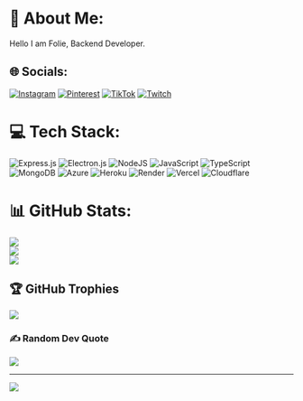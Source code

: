 # 💫 About Me:
Hello I am Folie, Backend Developer.


## 🌐 Socials:
[![Instagram](https://img.shields.io/badge/Instagram-%23E4405F.svg?logo=Instagram&logoColor=white)](https://instagram.com/lsqxy) [![Pinterest](https://img.shields.io/badge/Pinterest-%23E60023.svg?logo=Pinterest&logoColor=white)](https://pinterest.com/loved) [![TikTok](https://img.shields.io/badge/TikTok-%23000000.svg?logo=TikTok&logoColor=white)](https://tiktok.com/@foliiiiii) [![Twitch](https://img.shields.io/badge/Twitch-%239146FF.svg?logo=Twitch&logoColor=white)](https://twitch.tv/loved) 

# 💻 Tech Stack:
![Express.js](https://img.shields.io/badge/express.js-%23404d59.svg?style=for-the-badge&logo=express&logoColor=%2361DAFB) ![Electron.js](https://img.shields.io/badge/Electron-191970?style=for-the-badge&logo=Electron&logoColor=white) ![NodeJS](https://img.shields.io/badge/node.js-6DA55F?style=for-the-badge&logo=node.js&logoColor=white) ![JavaScript](https://img.shields.io/badge/javascript-%23323330.svg?style=for-the-badge&logo=javascript&logoColor=%23F7DF1E) ![TypeScript](https://img.shields.io/badge/typescript-%23007ACC.svg?style=for-the-badge&logo=typescript&logoColor=white) ![MongoDB](https://img.shields.io/badge/MongoDB-%234ea94b.svg?style=for-the-badge&logo=mongodb&logoColor=white) ![Azure](https://img.shields.io/badge/azure-%230072C6.svg?style=for-the-badge&logo=microsoftazure&logoColor=white) ![Heroku](https://img.shields.io/badge/heroku-%23430098.svg?style=for-the-badge&logo=heroku&logoColor=white) ![Render](https://img.shields.io/badge/Render-%46E3B7.svg?style=for-the-badge&logo=render&logoColor=white) ![Vercel](https://img.shields.io/badge/vercel-%23000000.svg?style=for-the-badge&logo=vercel&logoColor=white) ![Cloudflare](https://img.shields.io/badge/Cloudflare-F38020?style=for-the-badge&logo=Cloudflare&logoColor=white)
# 📊 GitHub Stats:
![](https://github-readme-stats.vercel.app/api?username=uyxs&theme=dark&hide_border=false&include_all_commits=false&count_private=true)<br/>
![](https://github-readme-streak-stats.herokuapp.com/?user=uyxs&theme=dark&hide_border=false)<br/>
![](https://github-readme-stats.vercel.app/api/top-langs/?username=uyxs&theme=dark&hide_border=false&include_all_commits=false&count_private=true&layout=compact)

## 🏆 GitHub Trophies
![](https://github-profile-trophy.vercel.app/?username=uyxs&theme=radical&no-frame=false&no-bg=true&margin-w=4)

### ✍️ Random Dev Quote
![](https://quotes-github-readme.vercel.app/api?type=horizontal&theme=radical)

---
[![](https://visitcount.itsvg.in/api?id=uyxs&icon=0&color=0)](https://visitcount.itsvg.in)

<!-- Proudly created with GPRM ( https://gprm.itsvg.in ) -->
